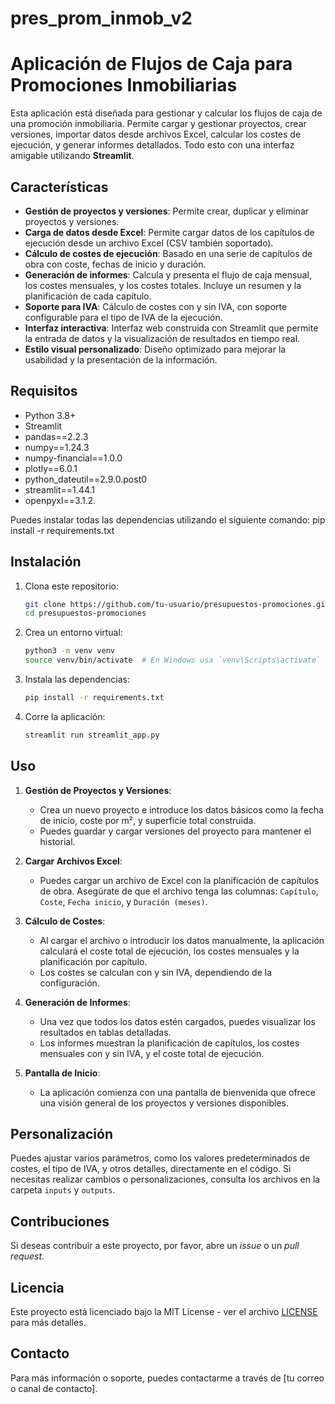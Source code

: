 # pres_prom_inmob_v2
# Aplicación de Flujos de Caja para Promociones Inmobiliarias

Esta aplicación está diseñada para gestionar y calcular los flujos de caja de una promoción inmobiliaria. Permite cargar y gestionar proyectos, crear versiones, importar datos desde archivos Excel, calcular los costes de ejecución, y generar informes detallados. Todo esto con una interfaz amigable utilizando **Streamlit**.

## Características

- **Gestión de proyectos y versiones**: Permite crear, duplicar y eliminar proyectos y versiones.
- **Carga de datos desde Excel**: Permite cargar datos de los capítulos de ejecución desde un archivo Excel (CSV también soportado).
- **Cálculo de costes de ejecución**: Basado en una serie de capítulos de obra con coste, fechas de inicio y duración. 
- **Generación de informes**: Calcula y presenta el flujo de caja mensual, los costes mensuales, y los costes totales. Incluye un resumen y la planificación de cada capítulo.
- **Soporte para IVA**: Cálculo de costes con y sin IVA, con soporte configurable para el tipo de IVA de la ejecución.
- **Interfaz interactiva**: Interfaz web construida con Streamlit que permite la entrada de datos y la visualización de resultados en tiempo real.
- **Estilo visual personalizado**: Diseño optimizado para mejorar la usabilidad y la presentación de la información.

## Requisitos

- Python 3.8+
- Streamlit
- pandas==2.2.3
- numpy==1.24.3
- numpy-financial==1.0.0
- plotly==6.0.1
- python_dateutil==2.9.0.post0
- streamlit==1.44.1
- openpyxl==3.1.2.

Puedes instalar todas las dependencias utilizando el siguiente comando:
    pip install -r requirements.txt

## Instalación

1. Clona este repositorio:

    ```bash
    git clone https://github.com/tu-usuario/presupuestos-promociones.git
    cd presupuestos-promociones
    ```

2. Crea un entorno virtual:

    ```bash
    python3 -m venv venv
    source venv/bin/activate  # En Windows usa `venv\Scripts\activate`
    ```

3. Instala las dependencias:

    ```bash
    pip install -r requirements.txt
    ```

4. Corre la aplicación:

    ```bash
    streamlit run streamlit_app.py
    ```

## Uso

1. **Gestión de Proyectos y Versiones**: 
    - Crea un nuevo proyecto e introduce los datos básicos como la fecha de inicio, coste por m², y superficie total construida.
    - Puedes guardar y cargar versiones del proyecto para mantener el historial.

2. **Cargar Archivos Excel**:
    - Puedes cargar un archivo de Excel con la planificación de capítulos de obra. Asegúrate de que el archivo tenga las columnas: `Capítulo`, `Coste`, `Fecha inicio`, y `Duración (meses)`.

3. **Cálculo de Costes**:
    - Al cargar el archivo o introducir los datos manualmente, la aplicación calculará el coste total de ejecución, los costes mensuales y la planificación por capítulo.
    - Los costes se calculan con y sin IVA, dependiendo de la configuración.

4. **Generación de Informes**:
    - Una vez que todos los datos estén cargados, puedes visualizar los resultados en tablas detalladas.
    - Los informes muestran la planificación de capítulos, los costes mensuales con y sin IVA, y el coste total de ejecución.

5. **Pantalla de Inicio**: 
    - La aplicación comienza con una pantalla de bienvenida que ofrece una visión general de los proyectos y versiones disponibles.

## Personalización

Puedes ajustar varios parámetros, como los valores predeterminados de costes, el tipo de IVA, y otros detalles, directamente en el código. Si necesitas realizar cambios o personalizaciones, consulta los archivos en la carpeta `inputs` y `outputs`.

## Contribuciones

Si deseas contribuir a este proyecto, por favor, abre un *issue* o un *pull request*.

## Licencia

Este proyecto está licenciado bajo la MIT License - ver el archivo [LICENSE](LICENSE) para más detalles.

## Contacto

Para más información o soporte, puedes contactarme a través de [tu correo o canal de contacto].